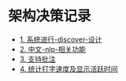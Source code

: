# 架构决策记录

* [1. 系统进行-discover-设计](0001-系统进行-discover-设计.md)
* [2. 中文-nlp-相关功能](0002-中文-nlp-相关功能.md)
* [3. 支持批注](0003-支持批注.md)
* [4. 统计打字速度及显示活跃时间](0004-统计打字速度及显示活跃时间.md)